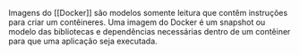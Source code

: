 Imagens do [[Docker]] são modelos somente leitura que contêm instruções para criar um contêineres. Uma imagem do Docker é um snapshot ou modelo das bibliotecas e dependências necessárias dentro de um contêiner para que uma aplicação seja executada.